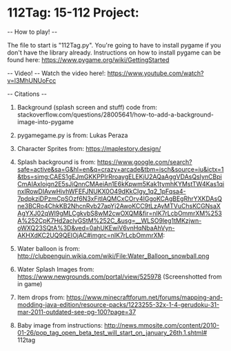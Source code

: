 # 112Tag: 15-112 Project:

-- How to play! --

The file to start is "112Tag.py". You're going to have to install pygame if you don't have the library already. Instructions on how to install pygame can be found here:
https://www.pygame.org/wiki/GettingStarted

-- Video! -- 
Watch the video here!: https://www.youtube.com/watch?v=l3MhUNUoFcc

-- Citations --

1) Background (splash screen and stuff) code from:
stackoverflow.com/questions/28005641/how-to-add-a-background-image-into-pygame

2) pygamegame.py is from:
Lukas Peraza

3) Character Sprites from:
https://maplestory.design/

4) Splash background is from:
https://www.google.com/search?safe=active&sa=G&hl=en&q=crazy+arcade&tbm=isch&source=iu&ictx=1&tbs=simg:CAES1gEJmGKKPPIrRroaygELEKjU2AQaAggVDAsQsIynCBpiCmAIAxIoign2E5sJiQnnCMAeiAn1E6kKpwm5Kak1tymhKYMstTW4Kas1qinxIRowDIAvwHivhWFEFJNUKX0O49dKkCIgy_1q2_1pFqsa4-7pdpkziDPzmCpSOzf6N3xFitIAQMCxCOrv4IGgoKCAgBEgRhrYXKDAsQne3BCRo4ChkKB2NhcnRvb27apYj2AwoKCC9tLzAyMTVuChsKCGNsaXAgYXJ02qWI9gMLCgkvbS8wM2cwOXQM&fir=nIK7rLcbOmmrXM%253A%252CpK7Hd2aclvGStM%252C_&usg=__WLSO9leg1tMKzjwn-oWXQ23SQtA%3D&ved=0ahUKEwiV6vnHqNbaAhVyn-AKHXdKC2UQ9QEIOjAC#imgrc=nIK7rLcbOmmrXM:

5) Water balloon is from:
http://clubpenguin.wikia.com/wiki/File:Water_Balloon_snowball.png

6) Water Splash Images from:
https://www.newgrounds.com/portal/view/525978 (Screenshotted from in game)

7) Item drops from:
https://www.minecraftforum.net/forums/mapping-and-modding-java-edition/resource-packs/1223255-32x-1-4-gerudoku-31-mar-2011-outdated-see-pg-100?page=37

8) Baby image from instructions: http://news.mmosite.com/content/2010-01-26/pop_tag_open_beta_test_will_start_on_january_26th,1.shtml# 112tag
